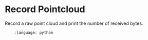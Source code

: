 # Record Pointcloud

Record a raw point cloud and print the number of received bytes.

```.. literalinclude:: record_point_cloud.py
    :language: python
```
